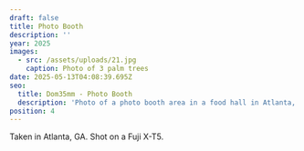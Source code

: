```yaml
---
draft: false
title: Photo Booth
description: ''
year: 2025
images:
  - src: /assets/uploads/21.jpg
    caption: Photo of 3 palm trees
date: 2025-05-13T04:08:39.695Z
seo:
  title: Dom35mm - Photo Booth
  description: 'Photo of a photo booth area in a food hall in Atlanta, GA (2025).'
position: 4
---
```


Taken in Atlanta, GA. Shot on a Fuji X-T5.
